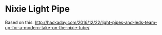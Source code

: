 # Nixie Light Pipe

Based on this: http://hackaday.com/2016/12/22/light-pipes-and-leds-team-up-for-a-modern-take-on-the-nixie-tube/